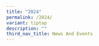 ```yaml
---
title: "2024"
permalink: /2024/
variant: tiptap
description: ""
third_nav_title: News And Events
---
```


